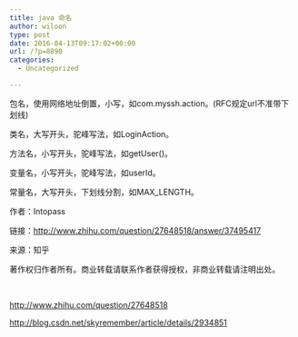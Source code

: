 ```yaml
---
title: java 命名
author: wiloon
type: post
date: 2016-04-13T09:17:02+00:00
url: /?p=8890
categories:
  - Uncategorized

---
```

包名，使用网络地址倒置，小写，如com.myssh.action。(RFC规定url不准带下划线)
  
类名，大写开头，驼峰写法，如LoginAction。
  
方法名，小写开头，驼峰写法，如getUser()。
  
变量名，小写开头，驼峰写法，如userId。
  
常量名，大写开头，下划线分割，如MAX_LENGTH。

作者：Intopass
  
链接：http://www.zhihu.com/question/27648518/answer/37495417
  
来源：知乎
  
著作权归作者所有。商业转载请联系作者获得授权，非商业转载请注明出处。

&nbsp;

http://www.zhihu.com/question/27648518

http://blog.csdn.net/skyremember/article/details/2934851